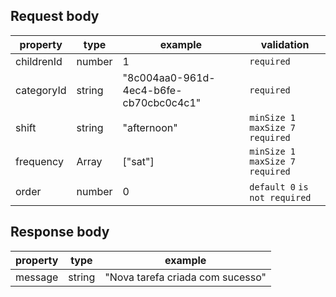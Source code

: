 ## Request body

| property   | type          | example                                | validation                         |
| ---------- | ------------- | -------------------------------------- | ---------------------------------- |
| childrenId | number        | 1                                      | `required`                         |
| categoryId | string        | "8c004aa0-961d-4ec4-b6fe-cb70cbc0c4c1" | `required`                         |
| shift      | string        | "afternoon"                            | `minSize 1` `maxSize 7` `required` |
| frequency  | Array<string> | ["sat"]                                | `minSize 1` `maxSize 7` `required` |
| order      | number        | 0                                      | `default 0` `is not required`      |

## Response body

| property | type   | example                          |
| -------- | ------ | -------------------------------- |
| message  | string | "Nova tarefa criada com sucesso" |
